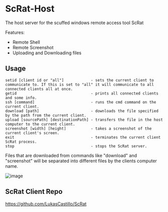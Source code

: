 # ScRat-Host
The host server for the scuffed windows remote access tool ScRat

Features:
- Remote Shell
- Remote Screenshot
- Uploading and Downloading files

## Usage
```
setid [client id or "all"]            - sets the current client to communicate to. If this is set to "all" it will communicate to all connected clients all at once.
getid                                 - prints all connected clients and some info.
ssh [command]                         - runs the cmd command on the current client.
download [path]                       - downloads the file specified by the path from the current client.
upload [sourcePath] [destinationPath] - transfers the file in the host computer to the current client.
screenshot [width] [height]           - takes a screenshot of the current client's screen.
exit                                  - terminates the current client ScRat process.
stop                                  - stops the ScRat server.
```

Files that are downloaded from commands like "download" and "screenshot" will be separated into different files by the clients computer name.

![image](https://user-images.githubusercontent.com/112668532/206861238-3bb53ce4-bf3b-4165-bc23-a47f02ee9db2.png)

## ScRat Client Repo
https://github.com/LukasCastillo/ScRat
